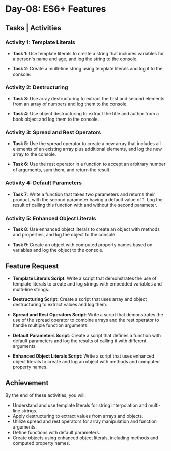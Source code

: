 # Day-08: ES6+ Features

## Tasks | Activities

### Activity 1: Template Literals

- **Task 1**: Use template literals to create a string that includes variables for a person's name and age, and log the string to the console.

- **Task 2**: Create a multi-line string using template literals and log it to the console.

### Activity 2: Destructuring

- **Task 3**: Use array destructuring to extract the first and second elements from an array of numbers and log them to the console.

- **Task 4**: Use object destructuring to extract the title and author from a book object and log them to the console.

### Activity 3: Spread and Rest Operators

- **Task 5**: Use the spread operator to create a new array that includes all elements of an existing array plus additional elements, and log the new array to the console.

- **Task 6**: Use the rest operator in a function to accept an arbitrary number of arguments, sum them, and return the result.

### Activity 4: Default Parameters

- **Task 7**: Write a function that takes two parameters and returns their product, with the second parameter having a default value of 1. Log the result of calling this function with and without the second parameter.

### Activity 5: Enhanced Object Literals

- **Task 8**: Use enhanced object literals to create an object with methods and properties, and log the object to the console.

- **Task 9**: Create an object with computed property names based on variables and log the object to the console.

## Feature Request

- **Template Literals Script**: Write a script that demonstrates the use of template literals to create and log strings with embedded variables and multi-line strings.

- **Destructuring Script**: Create a script that uses array and object destructuring to extract values and log them.

- **Spread and Rest Operators Script**: Write a script that demonstrates the use of the spread operator to combine arrays and the rest operator to handle multiple function arguments.

- **Default Parameters Script**: Create a script that defines a function with default parameters and log the results of calling it with different arguments.

- **Enhanced Object Literals Script**: Write a script that uses enhanced object literals to create and log an object with methods and computed property names.

## Achievement

By the end of these activities, you will:

- Understand and use template literals for string interpolation and multi-line strings.
- Apply destructuring to extract values from arrays and objects.
- Utilize spread and rest operators for array manipulation and function arguments.
- Define functions with default parameters.
- Create objects using enhanced object literals, including methods and computed property names.
